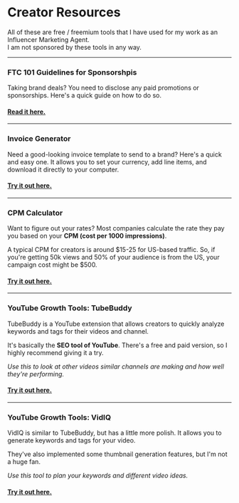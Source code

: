 # Creator Resources

All of these are free / freemium tools that I have used for my work as an Influencer Marketing Agent.  
I am not sponsored by these tools in any way.

---

### FTC 101 Guidelines for Sponsorshpis

Taking brand deals? You need to disclose any paid promotions or sponsorships. Here's a quick guide on how to do so.

<div>
<a
      href="https://www.ftc.gov/system/files/documents/plain-language/1001a-influencer-guide-508_1.pdf"
      target="_blank"
      rel="noopener noreferrer"
    > <h4><u>Read it here.</u></h4>
    </a>
</div>

---

### Invoice Generator

Need a good-looking invoice template to send to a brand? Here's a quick and easy one. It allows you to set your currency, add line items, and download it directly to your computer.

<div>
<a
      href="https://invoice-generator.com/#/1"
      target="_blank"
      rel="noopener noreferrer"
    > <h4><u>Try it out here.</u></h4>
    </a>
</div>

---

### CPM Calculator

Want to figure out your rates? Most companies calculate the rate they pay you based on your **CPM (cost per 1000 impressions)**.

A typical CPM for creators is around $15-25 for US-based traffic. So, if you're getting 50k views and 50% of your audience is from the US, your campaign cost might be $500.

<div>
<a
      href="https://marketingtools.clickz.com/cpm-calculator"
      target="_blank"
      rel="noopener noreferrer"
    > <h4><u>Try it out here.</u></h4>
    </a>
</div>

---

### YouTube Growth Tools: TubeBuddy

TubeBuddy is a YouTube extension that allows creators to quickly analyze keywords and tags for their videos and channel.

It's basically the **SEO tool of YouTube**. There's a free and paid version, so I highly recommend giving it a try.

_Use this to look at other videos similar channels are making and how well they're performing._

<div>
<a
      href="https://www.tubebuddy.com"
      target="_blank"
      rel="noopener noreferrer"
    > <h4><u>Try it out here.</u></h4>
    </a>
</div>

---

### YouTube Growth Tools: VidIQ

VidIQ is similar to TubeBuddy, but has a little more polish. It allows you to generate keywords and tags for your video.

They've also implemented some thumbnail generation features, but I'm not a huge fan.

_Use this tool to plan your keywords and different video ideas._

<div>
<a
      href="https://vidiq.com/"
      target="_blank"
      rel="noopener noreferrer"
    > <h4><u>Try it out here.</u></h4>
    </a>
</div>

